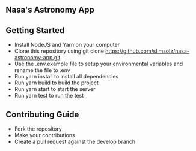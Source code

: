 ## Nasa's Astronomy App

## Getting Started

- Install NodeJS and Yarn on your computer
- Clone this repository using git clone https://github.com/slimsolz/nasa-astronomy-app.git
- Use the .env.example file to setup your environmental variables and rename the file to .env
- Run yarn install to install all dependencies
- Run yarn build to build the project
- Run yarn start to start the server
- Run yarn test to run the test


## Contributing Guide

- Fork the repository
- Make your contributions
- Create a pull request against the develop branch

